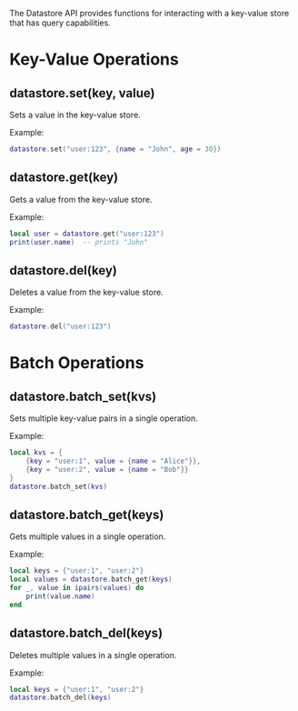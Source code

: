 
The Datastore API provides functions for interacting with a key-value store that has query capabilities.

# Key-Value Operations

## datastore.set(key, value)
Sets a value in the key-value store.

Example:
```lua
datastore.set("user:123", {name = "John", age = 30})
```

## datastore.get(key)
Gets a value from the key-value store.

Example:
```lua
local user = datastore.get("user:123")
print(user.name)  -- prints "John"
```

## datastore.del(key)
Deletes a value from the key-value store.

Example:
```lua
datastore.del("user:123")
```

# Batch Operations

## datastore.batch_set(kvs)
Sets multiple key-value pairs in a single operation.

Example:
```lua
local kvs = {
    {key = "user:1", value = {name = "Alice"}},
    {key = "user:2", value = {name = "Bob"}}
}
datastore.batch_set(kvs)
```

## datastore.batch_get(keys)
Gets multiple values in a single operation.

Example:
```lua
local keys = {"user:1", "user:2"}
local values = datastore.batch_get(keys)
for _, value in ipairs(values) do
    print(value.name)
end
```

## datastore.batch_del(keys)
Deletes multiple values in a single operation.

Example:
```lua
local keys = {"user:1", "user:2"}
datastore.batch_del(keys)
```

